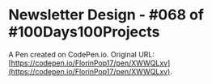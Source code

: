 # Newsletter Design - #068 of #100Days100Projects

A Pen created on CodePen.io. Original URL: [https://codepen.io/FlorinPop17/pen/XWWQLxv](https://codepen.io/FlorinPop17/pen/XWWQLxv).


